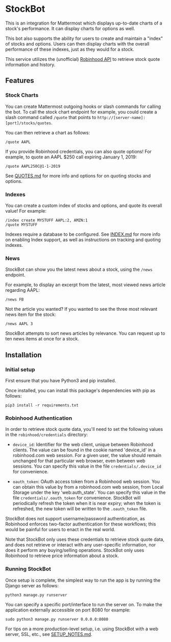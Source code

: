 # StockBot

This is an integration for Mattermost which displays up-to-date charts of a stock's performance. It can display charts for options as well.

This bot also supports the ability for users to create and maintain a "index" of
stocks and options. Users can then display charts with the overall performance of these indexes, just as they would for a stock.

This service utilizes the (unofficial) [Robinhood API](https://github.com/sanko/Robinhood) to retrieve stock quote information and history.

## Features

### Stock Charts

You can create Mattermost outgoing hooks or slash commands for calling the bot. To call the stock chart endpoint for example, you could create a slash command called `/quote` that points to `http://[server-name]:[port]/stocks/quotes`.

You can then retrieve a chart as follows:

`/quote AAPL`

If you provide Robinhood credentials, you can also quote options! For example, to quote an AAPL $250 call expiring January 1, 2019:

`/quote AAPL250C@1-1-2019`

See [QUOTES.md](documentation/QUOTES.md) for more info and options for on quoting stocks and options.

### Indexes

You can create a custom index of stocks and options, and quote its overall value! For example:

```
/index create MYSTUFF AAPL:2, AMZN:1
/quote MYSTUFF
```

Indexes require a database to be configured. See [INDEX.md](documentation/INDEXES.md) for more info on enabling Index support, as well as instructions on tracking and quoting indexes.

### News

StockBot can show you the latest news about a stock, using the `/news` endpoint.

For example, to display an excerpt from the latest, most viewed news article regarding AAPL:

```
/news FB
```

Not the article you wanted? If you wanted to see the three most relevant news item for the stock:

```
/news AAPL 3
```

StockBot attempts to sort news articles by relevance. You can request up to ten news items at once for a stock.

## Installation

### Initial setup

First ensure that you have Python3 and pip installed.

Once installed, you can install this package's dependencies with pip as follows:

```
pip3 install -r requirements.txt
```

### Robinhood Authentication

In order to retrieve stock quote data, you'll need to set the following values in the `robinhood/credentials` directory:

* `device_id`: Identifier for the web client, unique between Robinhood clients. The value can be found in the cookie named 'device_id' in a robinhood.com web session. For a given user, the value should remain unchanged for that particular web browser, even between web sessions. You can specify this value in the file `credentials/.device_id` for convenience.

* `oauth_token`: OAuth access token from a Robinhood web session. You can obtain this value by from a robinhood.com web session, from Local Storage under the key 'web:auth_state'. You can specify this value in the file `credentials/.oauth_token` for convenience. StockBot will periodically refresh the token when it is near expiry; when the token is refreshed, the new token will be written to the `.oauth_token` file.

StockBot does not support username/password authentication, as Robinhood enforces two-factor authentication for these workflows; this would be painful for users to enact in the real world.

Note that StockBot only uses these credentials to retrieve stock quote data, and does not retrieve or interact with any user-specific information, nor does it perform any buying/selling operations. StockBot only uses Robinhood to retrieve price information about a stock.

### Running StockBot

Once setup is complete, the simplest way to run the app is by running the Django server as follows:

```
python3 manage.py runserver
```

You can specify a specific port/interface to run the server on. To make the application externally accessible on port 8080 for example:

```
sudo python3 manage.py runserver 0.0.0.0:8080
```

For tips on a more production-level setup, i.e. using StockBot with a web server, SSL, etc., see [SETUP_NOTES.md](documentation/SETUP_NOTES.md).
